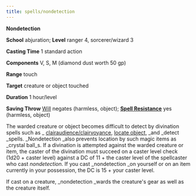 ```yaml
---
title: spells/nondetection
---
```

 **Nondetection**

**School** abjuration; **Level** ranger 4, sorcerer/wizard 3

**Casting Time** 1 standard action

**Components** V, S, M (diamond dust worth 50 gp)

**Range** touch

**Target** creature or object touched

**Duration** 1 hour/level

**Saving Throw** [Will](../combat#_will) negates (harmless, object); **[Spell Resistance](../glossary#_spell-resistance)** yes (harmless, object)

The warded creature or object becomes difficult to detect by divination spells such as _ [clairaudience/clairvoyance](clairaudienceClairvoyance#_clairaudience-clairvoyance), [locate object](locateObject#_locate-object), _and _detect _spells. _Nondetection _also prevents location by such magic items as _crystal ball_s. If a divination is attempted against the warded creature or item, the caster of the divination must succeed on a caster level check (1d20 + caster level) against a DC of 11 + the caster level of the spellcaster who cast _nondetection_. If you cast _nondetection _on yourself or on an item currently in your possession, the DC is 15 + your caster level.

If cast on a creature, _nondetection _wards the creature's gear as well as the creature itself.

